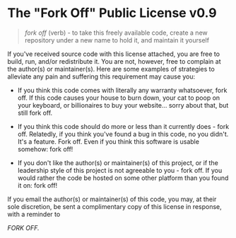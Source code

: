 # The "Fork Off" Public License v0.9

> _fork off_ (verb) - to take this freely available code, create a new
> repository under a new name to hold it, and maintain it yourself

If you've received source code with this license attached, you are free to
build, run, and/or redistribute it. You are not, however, free to complain at
the author(s) or maintainer(s). Here are some examples of strategies to
alleviate any pain and suffering this requirement may cause you:

- If you think this code comes with literally any warranty whatsoever, fork
  off. If this code causes your house to burn down, your cat to poop on your
  keyboard, or billionaires to buy your website... sorry about that, but still
  fork off.

- If you think this code should do more or less than it currently does - fork
  off. Relatedly, if you think you've found a bug in this code, no you didn't.
  It's a feature. Fork off. Even if you think this software is usable somehow:
  fork off!

- If you don't like the author(s) or maintainer(s) of this project, or if the
  leadership style of this project is not agreeable to you - fork off. If you
  would rather the code be hosted on some other platform than you found it on:
  fork off!

If you email the author(s) or maintainer(s) of this code, you may, at their
sole discretion, be sent a complimentary copy of this license in response, with
a reminder to

_FORK OFF._
